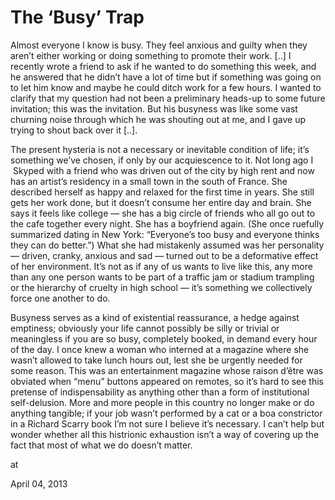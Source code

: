 # The ‘Busy’ Trap
Almost everyone I know is busy. They feel anxious and guilty when they 
aren’t either working or doing something to promote their work. [..] I recently wrote a friend to ask if he wanted to 
do something this week, and he answered that he didn’t have a lot of 
time but if something was going on to let him know and maybe he could 
ditch work for a few hours. I wanted to clarify that my question had not
 been a preliminary heads-up to some future invitation; this was
 the invitation. But his busyness was like some vast churning noise 
through which he was shouting out at me, and I gave up trying to shout 
back over it [..].

The present hysteria is not a necessary or inevitable condition of life;
 it’s something we’ve chosen, if only by our acquiescence to it. Not long ago I  Skyped with a friend who was driven out of the city by 
high rent and now has an artist’s residency in a small town in the south
 of France. She described herself as happy and relaxed for the first 
time in years. She still gets her work done, but it doesn’t consume her 
entire day and brain. She says it feels like college — she has a big 
circle of friends who all go out to the cafe together every night. She 
has a boyfriend again. (She once ruefully summarized dating in New York:
 “Everyone’s too busy and everyone thinks they can do better.”) What she
 had mistakenly assumed was her personality — driven, cranky, anxious 
and sad — turned out to be a deformative effect of her environment. It’s
 not as if any of us wants to live like this, any more than any one 
person wants to be part of a traffic jam or stadium trampling or the 
hierarchy of cruelty in high school — it’s something we collectively 
force one another to do. 

Busyness serves as a kind of existential reassurance, a hedge against 
emptiness; obviously your life cannot possibly be silly or trivial or 
meaningless if you are so busy, completely booked, in demand every hour 
of the day. I once knew a woman who interned at a magazine where she 
wasn’t allowed to take lunch hours out, lest she be urgently needed for 
some reason. This was an entertainment magazine whose raison d’être was 
obviated when “menu” buttons appeared on remotes, so it’s hard to see 
this pretense of indispensability as anything other than a form of 
institutional self-delusion. More and more people in this country no 
longer make or do anything tangible; if your job wasn’t performed by a 
cat or a boa constrictor in a Richard Scarry book I’m not sure I believe
 it’s necessary. I can’t help but wonder whether all this histrionic 
exhaustion isn’t a way of covering up the fact that most of what we do 
doesn’t matter.








at

April 04, 2013















